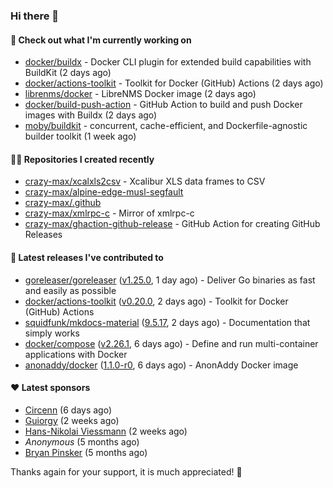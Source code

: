### Hi there 👋

#### 👷 Check out what I'm currently working on

- [docker/buildx](https://github.com/docker/buildx) - Docker CLI plugin for extended build capabilities with BuildKit (2 days ago)
- [docker/actions-toolkit](https://github.com/docker/actions-toolkit) - Toolkit for Docker (GitHub) Actions (2 days ago)
- [librenms/docker](https://github.com/librenms/docker) - LibreNMS Docker image (2 days ago)
- [docker/build-push-action](https://github.com/docker/build-push-action) - GitHub Action to build and push Docker images with Buildx (2 days ago)
- [moby/buildkit](https://github.com/moby/buildkit) - concurrent, cache-efficient, and Dockerfile-agnostic builder toolkit (1 week ago)

#### 👨‍💻 Repositories I created recently

- [crazy-max/xcalxls2csv](https://github.com/crazy-max/xcalxls2csv) - Xcalibur XLS data frames to CSV
- [crazy-max/alpine-edge-musl-segfault](https://github.com/crazy-max/alpine-edge-musl-segfault)
- [crazy-max/.github](https://github.com/crazy-max/.github)
- [crazy-max/xmlrpc-c](https://github.com/crazy-max/xmlrpc-c) - Mirror of xmlrpc-c
- [crazy-max/ghaction-github-release](https://github.com/crazy-max/ghaction-github-release) - GitHub Action for creating GitHub Releases

#### 🚀 Latest releases I've contributed to

- [goreleaser/goreleaser](https://github.com/goreleaser/goreleaser) ([v1.25.0](https://github.com/goreleaser/goreleaser/releases/tag/v1.25.0), 1 day ago) - Deliver Go binaries as fast and easily as possible
- [docker/actions-toolkit](https://github.com/docker/actions-toolkit) ([v0.20.0](https://github.com/docker/actions-toolkit/releases/tag/v0.20.0), 2 days ago) - Toolkit for Docker (GitHub) Actions
- [squidfunk/mkdocs-material](https://github.com/squidfunk/mkdocs-material) ([9.5.17](https://github.com/squidfunk/mkdocs-material/releases/tag/9.5.17), 2 days ago) - Documentation that simply works
- [docker/compose](https://github.com/docker/compose) ([v2.26.1](https://github.com/docker/compose/releases/tag/v2.26.1), 6 days ago) - Define and run multi-container applications with Docker
- [anonaddy/docker](https://github.com/anonaddy/docker) ([1.1.0-r0](https://github.com/anonaddy/docker/releases/tag/1.1.0-r0), 6 days ago) - AnonAddy Docker image

#### ❤️ Latest sponsors
- [Circenn](https://github.com/Circenn5130) (6 days ago)
- [Guiorgy](https://github.com/Guiorgy) (2 weeks ago)
- [Hans-Nikolai Viessmann](https://github.com/hv15) (2 weeks ago)
- _Anonymous_ (5 months ago)
- [Bryan Pinsker](https://github.com/BryanPinsker) (5 months ago)

Thanks again for your support, it is much appreciated! 🙏
